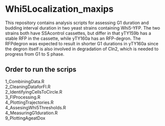 # Whi5Localization_maxips
This repository contains analysis scripts for assessing G1 duration and budding interval duration in two yeast strains containing Whi5-YFP.
The two strains both have SSAcontrol cassettes, but differ in that yTY159b has a stable RFP in the cassette, while yTY160a has an RFP-degron.
The RFPdegron was expected to result in shorter G1 durations in yTY160a since the degron itself is also involved in degradation of Cln2, which is needed to progress from G1 to S phase.

## Order to run the scrips
1_CombiningData.R  
2_CleaningDataforFl.R  
2_IdentifyingCellsToCircle.R  
3_FlProcessing.R  
4_PlottingTrajectories.R  
4_AssesingWhi5Thresholds.R  
4_MeasuringG1duration.R  
9_PlottingAgeatDox
